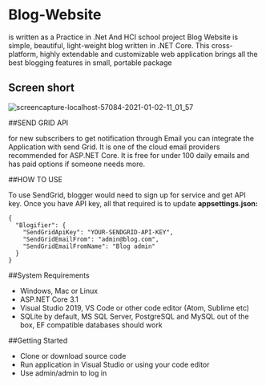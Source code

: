 # Blog-Website 
is written as a Practice in .Net And HCI school project 
Blog Website is simple, beautiful, light-weight blog written in .NET Core. This cross-platform, highly extendable and customizable web application brings all the best blogging features in small, portable package



## Screen short

![screencapture-localhost-57084-2021-01-02-11_01_57](https://user-images.githubusercontent.com/65861136/103453356-2f075500-4cea-11eb-8a82-65df3266fd05.png)

##SEND GRID API

for new subscribers to get notification through Email you can integrate the Application with send Grid. It is one of the cloud email providers recommended for ASP.NET Core. It is free for under 100 daily emails and has paid options if someone needs more.

##HOW TO USE

To use SendGrid, blogger would need to sign up for service and get API key. Once you have API key, all that required is to update __appsettings.json:__


```
{
  "Blogifier": {
    "SendGridApiKey": "YOUR-SENDGRID-API-KEY",
    "SendGridEmailFrom": "admin@blog.com",
    "SendGridEmailFromName": "Blog admin"
  }
}
```

##System Requirements
- Windows, Mac or Linux
- ASP.NET Core 3.1
- Visual Studio 2019, VS Code or other code editor (Atom, Sublime etc)
- SQLite by default, MS SQL Server, PostgreSQL and MySQL out of the box, EF compatible databases should work

##Getting Started
- Clone or download source code
- Run application in Visual Studio or using your code editor
- Use admin/admin to log in
